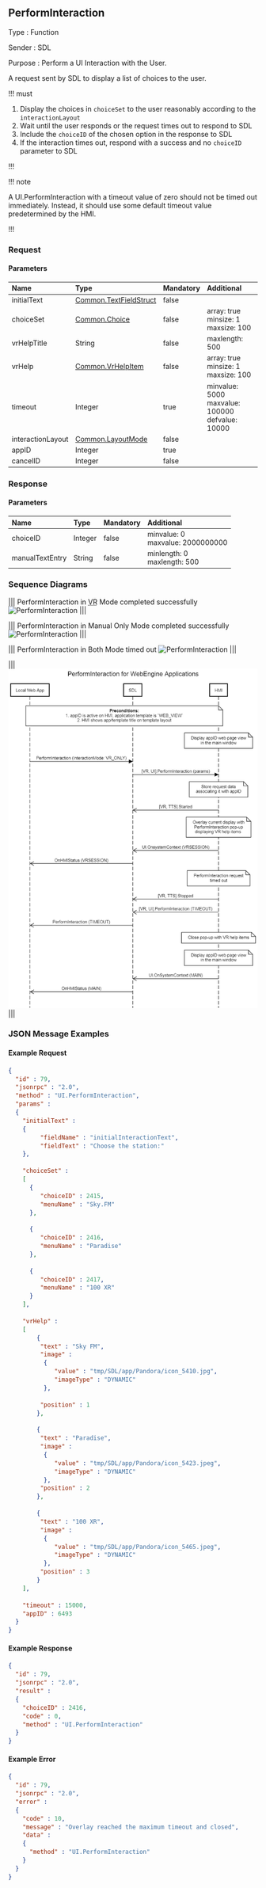 ## PerformInteraction

Type
: Function

Sender
: SDL

Purpose
: Perform a UI Interaction with the User.

A request sent by SDL to display a list of choices to the user.

!!! must

  1. Display the choices in `choiceSet` to the user reasonably according to the `interactionLayout`
  2. Wait until the user responds or the request times out to respond to SDL
  2. Include the `choiceID` of the chosen option in the response to SDL
  3. If the interaction times out, respond with a success and no `choiceID` parameter to SDL

!!!

!!! note

A UI.PerformInteraction with a timeout value of zero should not be timed out immediately. Instead, it should use some default timeout value predetermined by the HMI.

!!!

### Request

#### Parameters

|Name|Type|Mandatory|Additional|
|:---|:---|:--------|:---------|
|initialText|[Common.TextFieldStruct](../../common/structs/#textfieldstruct)|false||
|choiceSet|[Common.Choice](../../common/structs/#choice)|false|array: true<br>minsize: 1<br>maxsize: 100|
|vrHelpTitle|String|false|maxlength: 500|
|vrHelp|[Common.VrHelpItem](../../common/structs/#vrhelpitem)|false|array: true<br>minsize: 1<br>maxsize: 100|
|timeout|Integer|true|minvalue: 5000<br>maxvalue: 100000<br>defvalue: 10000|
|interactionLayout|[Common.LayoutMode](../../common/enums/#layoutmode)|false||
|appID|Integer|true||
|cancelID|Integer|false||

### Response

#### Parameters

|Name|Type|Mandatory|Additional|
|:---|:---|:--------|:---------|
|choiceID|Integer|false|minvalue: 0<br>maxvalue: 2000000000|
|manualTextEntry|String|false|minlength: 0<br>maxlength: 500|

### Sequence Diagrams

|||
PerformInteraction in <abbr title="Voice Recognition">VR</abbr> Mode completed successfully
![PerformInteraction](./assets/PerformInteractionVROnly.png)
|||

|||
PerformInteraction in Manual Only Mode completed successfully
![PerformInteraction](./assets/PerformInteractionManualOnly.png)
|||

|||
PerformInteraction in Both Mode timed out
![PerformInteraction](./assets/PerformInteractionBoth.png)
|||

|||
![PerformInteractionWebEngineApp](./assets/PerformInteractionWebEngineApp.png)
|||

### JSON Message Examples

#### Example Request

```json
{
  "id" : 79,
  "jsonrpc" : "2.0",
  "method" : "UI.PerformInteraction",
  "params" :
  {
    "initialText" :
    {
         "fieldName" : "initialInteractionText",
         "fieldText" : "Choose the station:"
    },

    "choiceSet" :
    [
      {
         "choiceID" : 2415,
         "menuName" : "Sky.FM"
      },

      {
         "choiceID" : 2416,
         "menuName" : "Paradise"
      },

      {
         "choiceID" : 2417,
         "menuName" : "100 XR"
      }
    ],

    "vrHelp" :
    [
        {
         "text" : "Sky FM",
         "image" :
          {
             "value" : "tmp/SDL/app/Pandora/icon_5410.jpg",
             "imageType" : "DYNAMIC"
          },

         "position" : 1
        },

        {
         "text" : "Paradise",
         "image" :
          {
             "value" : "tmp/SDL/app/Pandora/icon_5423.jpeg",
             "imageType" : "DYNAMIC"
          },
         "position" : 2
        },

        {
         "text" : "100 XR",
         "image" :
          {
             "value" : "tmp/SDL/app/Pandora/icon_5465.jpeg",
             "imageType" : "DYNAMIC"
          },
         "position" : 3
        }
    ],

    "timeout" : 15000,
    "appID" : 6493
  }
}
```

#### Example Response

```json
{
  "id" : 79,
  "jsonrpc" : "2.0",
  "result" :
  {
    "choiceID" : 2416,
    "code" : 0,
    "method" : "UI.PerformInteraction"
  }
}
```

#### Example Error

```json
{
  "id" : 79,
  "jsonrpc" : "2.0",
  "error" :
  {
    "code" : 10,
    "message" : "Overlay reached the maximum timeout and closed",
    "data" :
    {
      "method" : "UI.PerformInteraction"
    }
  }
}
```
